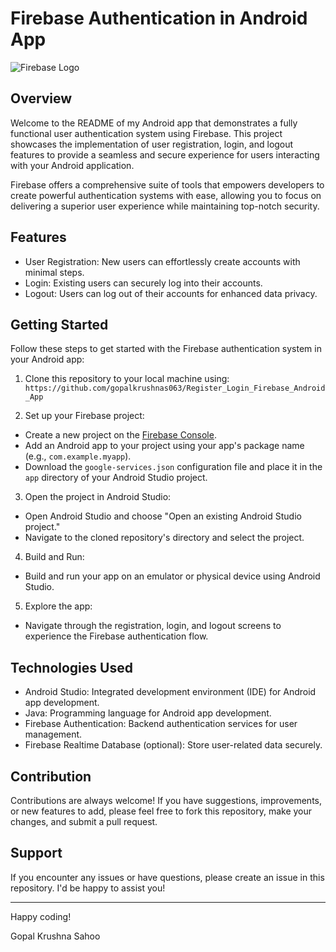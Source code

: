 # Firebase Authentication in Android App

![Firebase Logo](https://github.com/gopalkrushnas063/Register_Login_Firebase_Android_App/assets/103574856/226ed188-9cd3-4a0e-a6d5-95794db2826a)

## Overview

Welcome to the README of my Android app that demonstrates a fully functional user authentication system using Firebase. This project showcases the implementation of user registration, login, and logout features to provide a seamless and secure experience for users interacting with your Android application.

Firebase offers a comprehensive suite of tools that empowers developers to create powerful authentication systems with ease, allowing you to focus on delivering a superior user experience while maintaining top-notch security.

## Features

- User Registration: New users can effortlessly create accounts with minimal steps.
- Login: Existing users can securely log into their accounts.
- Logout: Users can log out of their accounts for enhanced data privacy.

## Getting Started

Follow these steps to get started with the Firebase authentication system in your Android app:

1. Clone this repository to your local machine using:
`https://github.com/gopalkrushnas063/Register_Login_Firebase_Android_App`


2. Set up your Firebase project:
- Create a new project on the [Firebase Console](https://console.firebase.google.com/).
- Add an Android app to your project using your app's package name (e.g., `com.example.myapp`).
- Download the `google-services.json` configuration file and place it in the `app` directory of your Android Studio project.

3. Open the project in Android Studio:
- Open Android Studio and choose "Open an existing Android Studio project."
- Navigate to the cloned repository's directory and select the project.

4. Build and Run:
- Build and run your app on an emulator or physical device using Android Studio.

5. Explore the app:
- Navigate through the registration, login, and logout screens to experience the Firebase authentication flow.

## Technologies Used

- Android Studio: Integrated development environment (IDE) for Android app development.
- Java: Programming language for Android app development.
- Firebase Authentication: Backend authentication services for user management.
- Firebase Realtime Database (optional): Store user-related data securely.

## Contribution

Contributions are always welcome! If you have suggestions, improvements, or new features to add, please feel free to fork this repository, make your changes, and submit a pull request.

## Support

If you encounter any issues or have questions, please create an issue in this repository. I'd be happy to assist you!



---

Happy coding!

Gopal Krushna Sahoo
